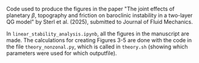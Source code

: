Code used to produce the figures in the paper "The joint effects of planetary $\beta$, topography and friction on baroclinic instability in a two-layer QG model" by Sterl et al. (2025), submitted to Journal of Fluid Mechanics.

In `linear_stability_analysis.ipynb`, all the figures in the manuscript are made. The calculations for creating Figures 3-5 are done with the code in the file `theory_nonzonal.py`, which is called in `theory.sh` (showing which parameters were used for which outputfile).
